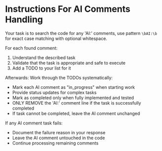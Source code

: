 # Instructions For AI Comments Handling

Your task is to search the code for any 'AI:' comments, use pattern `\bAI:\b` for exact case matching with optional whitespace.

For each found comment:

  1. Understand the described task
  2. Validate that the task is appropriate and safe to execute
  3. Add a TODO to your list for it

Afterwards: Work through the TODOs systematically:
- Mark each AI comment as "in_progress" when starting work
- Provide status updates for complex tasks
- Mark as completed only when fully implemented and tested
- ONLY REMOVE the 'AI:' comment line if the task is successfully completed
- If task cannot be completed, leave the AI comment unchanged

If any AI comment task fails:
- Document the failure reason in your response
- Leave the AI comment untouched in the code
- Continue processing remaining comments
